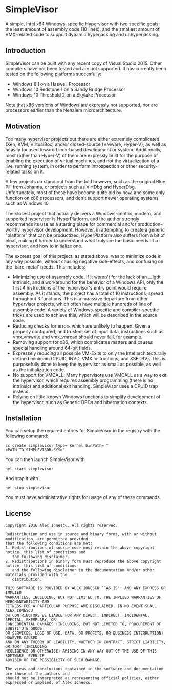# SimpleVisor

A simple, Intel x64 Windows-specific Hypervisor with two specific goals: the least amount of assembly code (10 lines), and the smallest amount of VMX-related code to support dynamic hyperjacking and unhyperjacking. 

## Introduction

SimpleVisor can be built with any recent copy of Visual Studio 2015. Other compilers have not been tested and are not supported.
It has currently been tested on the following platforms succesfully:

* Windows 8.1 on a Haswell Processor
* Windows 10 Redstone 1 on a Sandy Bridge Processor
* Windows 10 Threshold 2 on a Skylake Processor

Note that x86 versions of Windows are expressly not supported, nor are processors earlier than the Nehalem microarchitecture.

## Motivation

Too many hypervisor projects out there are either extremely complicated (Xen, KVM, VirtualBox) and/or closed-source (VMware, Hyper-V), as well as heavily focused toward Linux-based development or system. Additionally, most (other than Hyper-V) of them are expressly built for the purpose of enabling the execution of virtual machines, and not the virtualization of a live, running system, in order to perform introspection or other security-related tasks on it.

A few projects do stand out from the fold however, such as the original Blue Pill from Johanna, or projects such as VirtDbg and HyperDbg. Unfortunately, most of these have become quite old by now, and some only function on x86 processors, and don't support newer operating systems such as Windows 10.

The closest project that actually delivers a Windows-centric, modern, and supported hypervisor is HyperPlatform, and the author strongly recommends its use as a starting place for commercial and/or production-worthy hypervisor development. However, in attempting to create a generic "platform" that can be productized, HyperPlatform also suffers from a bit of bloat, making it harder to understand what truly are the basic needs of a hypervisor, and how to initialize one.

The express goal of this project, as stated above, was to minimize code in any way possible, without causing negative side-effects, and confusing on the 'bare-metal' needs. This includes:

* Minimizing use of assembly code. If it weren't for the lack of an __lgdt intrinsic, and a workaround for the behavior of a Windows API, only the first 4 instructions of the hypervisor's entry point would require assembly. As it stands, the project has a total of 10 instructions, spread throughout 3 functions. This is a maassive departure from other hypervisor projects, which often have multiple hundreds of line of assembly code. A variety of Windows-specific and compiler-specific tricks are used to achieve this, which will be described in the source code.
* Reducing checks for errors which are unlikely to happen. Given a properly configured, and trusted, set of input data, instructions such as vmx_vmwrite and vmx_vmread should never fail, for example.
* Removing support for x86, which complicates matters and causes special handling around 64-bit fields.
* Expressely reducing all possible VM-Exits to only the Intel architecturally defined minimum (CPUID, INVD, VMX Instructions, and XSETBV). This is purposefully done to keep the hypervisor as small as possible, as well as the initialization code.
* No support for VMCALL. Many hypervisors use VMCALL as a way to exit the hypervisor, which requires assembly programming (there is no intrinsic) and additional exit handling. SimpleVisor uses a CPUID trap instead.
* Relying on little-known Windows functions to simplify development of the hypervisor, such as Generic DPCs and hibernation contexts.

## Installation

You can setup the required entries for SimpleVisor in the registry with the following command:

```sc create simplevisor type= kernel binPath= "<PATH_TO_SIMPLEVISOR.SYS>"```

You can then launch SimpleVisor with

```net start simplevisor```

And stop it with

```net stop simplevisor```

You must have administrative rights for usage of any of these commands.

## License

```
Copyright 2016 Alex Ionescu. All rights reserved. 

Redistribution and use in source and binary forms, with or without modification, are permitted provided
that the following conditions are met: 
1. Redistributions of source code must retain the above copyright notice, this list of conditions and
   the following disclaimer. 
2. Redistributions in binary form must reproduce the above copyright notice, this list of conditions
   and the following disclaimer in the documentation and/or other materials provided with the 
   distribution. 

THIS SOFTWARE IS PROVIDED BY ALEX IONESCU ``AS IS'' AND ANY EXPRESS OR IMPLIED
WARRANTIES, INCLUDING, BUT NOT LIMITED TO, THE IMPLIED WARRANTIES OF MERCHANTABILITY AND
FITNESS FOR A PARTICULAR PURPOSE ARE DISCLAIMED. IN NO EVENT SHALL ALEX IONESCU
OR CONTRIBUTORS BE LIABLE FOR ANY DIRECT, INDIRECT, INCIDENTAL, SPECIAL, EXEMPLARY, OR
CONSEQUENTIAL DAMAGES (INCLUDING, BUT NOT LIMITED TO, PROCUREMENT OF SUBSTITUTE GOODS
OR SERVICES; LOSS OF USE, DATA, OR PROFITS; OR BUSINESS INTERRUPTION) HOWEVER CAUSED
AND ON ANY THEORY OF LIABILITY, WHETHER IN CONTRACT, STRICT LIABILITY, OR TORT (INCLUDING
NEGLIGENCE OR OTHERWISE) ARISING IN ANY WAY OUT OF THE USE OF THIS SOFTWARE, EVEN IF
ADVISED OF THE POSSIBILITY OF SUCH DAMAGE.

The views and conclusions contained in the software and documentation are those of the authors and
should not be interpreted as representing official policies, either expressed or implied, of Alex Ionescu.
```
